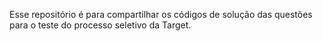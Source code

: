 Esse repositório é para compartilhar os códigos de solução das questões para o teste do processo seletivo da Target.
